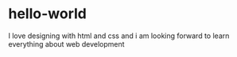 # hello-world

I love designing with html and css and i am looking forward to learn everything about web development
